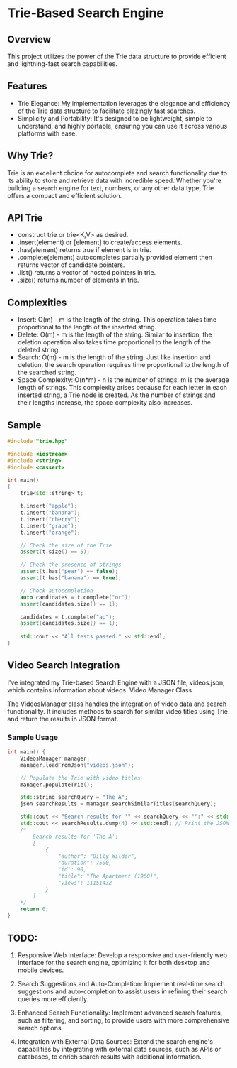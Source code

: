 # Trie-Based Search Engine

## Overview
This project utilizes the power of the Trie data structure to provide efficient and lightning-fast search capabilities.

## Features
- Trie Elegance: My implementation leverages the elegance and efficiency of the Trie data structure to facilitate blazingly fast searches.
- Simplicity and Portability: It's designed to be lightweight, simple to understand, and highly portable, ensuring you can use it across various platforms with ease.

## Why Trie?
Trie is an excellent choice for autocomplete and search functionality due to its ability to store and retrieve data with incredible speed. Whether you're building a search engine for text, numbers, or any other data type, Trie offers a compact and efficient solution.

## API Trie
- construct trie<K> or trie<K,V> as desired.
- .insert(element) or [element] to create/access elements.
- .has(element) returns true if element is in trie.
- .complete(element) autocompletes partially provided element then returns vector of candidate pointers.
- .list() returns a vector of hosted pointers in trie.
- .size() returns number of elements in trie.

## Complexities
- Insert: O(m) - m is the length of the string. This operation takes time proportional to the length of the inserted string.
- Delete: O(m) - m is the length of the string. Similar to insertion, the deletion operation also takes time proportional to the length of the deleted string.
- Search: O(m) - m is the length of the string. Just like insertion and deletion, the search operation requires time proportional to the length of the searched string.
- Space Complexity: O(n*m) - n is the number of strings, m is the average length of strings. This complexity arises because for each letter in each inserted string, a Trie node is created. As the number of strings and their lengths increase, the space complexity also increases.

## Sample
```c++
#include "trie.hpp"

#include <iostream>
#include <string>
#include <cassert>

int main()
{
    trie<std::string> t;

    t.insert("apple");
    t.insert("banana");
    t.insert("cherry");
    t.insert("grape");
    t.insert("orange");

    // Check the size of the Trie
    assert(t.size() == 5);

    // Check the presence of strings
    assert(t.has("pear") == false);
    assert(t.has("banana") == true);

    // Check autocompletion
    auto candidates = t.complete("or");
    assert(candidates.size() == 1);

    candidates = t.complete("ap");
    assert(candidates.size() == 1);
    
    std::cout << "All tests passed." << std::endl;
}
```
## Video Search Integration
I've integrated my Trie-based Search Engine with a JSON file, videos.json, which contains information about videos. 
Video Manager Class

The VideosManager class handles the integration of video data and search functionality. It includes methods to search for similar video titles using Trie and return the results in JSON format.
### Sample Usage
```c++
int main() {
    VideosManager manager;
    manager.loadFromJson("videos.json");

    // Populate the Trie with video titles
    manager.populateTrie();

    std::string searchQuery = "The A";
    json searchResults = manager.searchSimilarTitles(searchQuery);

    std::cout << "Search results for '" << searchQuery << "':" << std::endl;
    std::cout << searchResults.dump(4) << std::endl; // Print the JSON results
    /*
        Search results for 'The A':
        [
            {
                "author": "Billy Wilder",
                "duration": 7500,
                "id": 90,
                "title": "The Apartment (1960)",
                "views": 11151432
            }
        ]
    */
    return 0;
}
```
## TODO: 


1. Responsive Web Interface: Develop a responsive and user-friendly web interface for the search engine, optimizing it for both desktop and mobile devices.

5. Search Suggestions and Auto-Completion: Implement real-time search suggestions and auto-completion to assist users in refining their search queries more efficiently.
1. Enhanced Search Functionality: Implement advanced search features, such as filtering, and sorting, to provide users with more comprehensive search options.

2. Integration with External Data Sources: Extend the search engine's capabilities by integrating with external data sources, such as APIs or databases, to enrich search results with additional information.